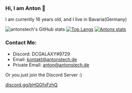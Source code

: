 ### Hi, I am Anton 👋
I am currently 16 years old, and I live in Bavaria(Germany)

![antonstech's GitHub stats](https://github-readme-stats.vercel.app/api?username=antonstech&count_private=true&show_icons=true&theme=tokyonight)
[![Top Langs](https://github-readme-stats.vercel.app/api/top-langs/?username=antonstech&langs_count=8)](https://github.com/anuraghazra/github-readme-stats)
[![Antons stats](https://github-readme-stats.vercel.app/api/wakatime?username=antonstech)](https://github.com/anuraghazra/github-readme-stats)

### Contact Me:
- Discord: DCGALAXY#9729
- Email: [kontakt@antonstech.de](mailto:kontakt@antonstech.de)
- Private Email: [anton@antonstech.de](mailto:anton@antonstech.de)

Or you just join the Discord Server :) 

[discord.gg/bHQGfxFzhQ](https://discord.gg/bHQGfxFzhQ)
